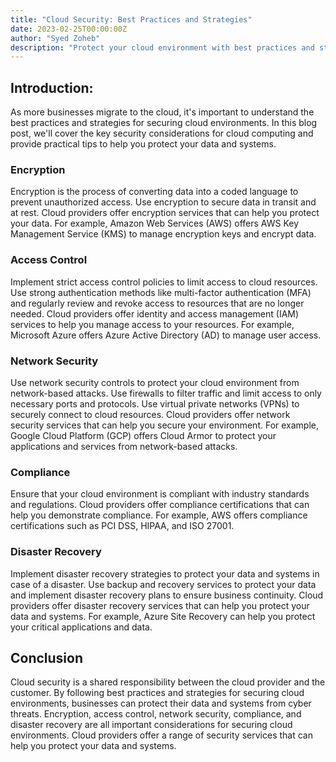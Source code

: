 ```yaml
---
title: "Cloud Security: Best Practices and Strategies"
date: 2023-02-25T00:00:00Z
author: "Syed Zoheb"
description: "Protect your cloud environment with best practices and strategies for cloud security. Encryption, access control, network security, compliance, and disaster recovery are all important considerations for securing cloud environments."
---
```


## Introduction:
As more businesses migrate to the cloud, it's important to understand the best practices and strategies for securing cloud environments. In this blog post, we'll cover the key security considerations for cloud computing and provide practical tips to help you protect your data and systems.

### Encryption
Encryption is the process of converting data into a coded language to prevent unauthorized access. Use encryption to secure data in transit and at rest. Cloud providers offer encryption services that can help you protect your data. For example, Amazon Web Services (AWS) offers AWS Key Management Service (KMS) to manage encryption keys and encrypt data.

### Access Control
Implement strict access control policies to limit access to cloud resources. Use strong authentication methods like multi-factor authentication (MFA) and regularly review and revoke access to resources that are no longer needed. Cloud providers offer identity and access management (IAM) services to help you manage access to your resources. For example, Microsoft Azure offers Azure Active Directory (AD) to manage user access.

### Network Security
Use network security controls to protect your cloud environment from network-based attacks. Use firewalls to filter traffic and limit access to only necessary ports and protocols. Use virtual private networks (VPNs) to securely connect to cloud resources. Cloud providers offer network security services that can help you secure your environment. For example, Google Cloud Platform (GCP) offers Cloud Armor to protect your applications and services from network-based attacks.

### Compliance
Ensure that your cloud environment is compliant with industry standards and regulations. Cloud providers offer compliance certifications that can help you demonstrate compliance. For example, AWS offers compliance certifications such as PCI DSS, HIPAA, and ISO 27001.

### Disaster Recovery
Implement disaster recovery strategies to protect your data and systems in case of a disaster. Use backup and recovery services to protect your data and implement disaster recovery plans to ensure business continuity. Cloud providers offer disaster recovery services that can help you protect your data and systems. For example, Azure Site Recovery can help you protect your critical applications and data.

## Conclusion

Cloud security is a shared responsibility between the cloud provider and the customer. By following best practices and strategies for securing cloud environments, businesses can protect their data and systems from cyber threats. Encryption, access control, network security, compliance, and disaster recovery are all important considerations for securing cloud environments. Cloud providers offer a range of security services that can help you protect your data and systems.